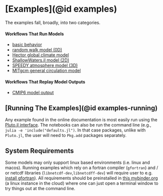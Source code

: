 # [Examples](@id examples)

The examples fall, broadly, into two categories.

#### Workflows That Run Models

- [basic behavior](defaults.html)
- [random walk model (0D)](RandomWalker.html)
- [Hector global climate model](Hector.html)
- [ShallowWaters.jl model (2D)](ShallowWaters.html)
- [SPEEDY atmosphere model (3D)](Speedy.html)
- [MITgcm general circulation model](MITgcm.html)

#### Workflows That Replay Model Outputs

- [CMIP6 model output](CMIP6.html)

## [Running The Examples](@id examples-running)

Any example found in the online documentation is most easily run using the [Pluto.jl interface](https://github.com/fonsp/Pluto.jl/wiki/🔎-Basic-Commands-in-Pluto). The notebooks can also be run the command line (e.g., `julia -e 'include("defaults.jl")`. In that case packages, unlike with `Pluto.jl`, the user will need to `Pkg.add` packages separately.

## System Requirements

Some models may only support linux based environments (i.e. linux and macos). Running examples which rely on a fortran compiler (`gfortran`) and / or netcdf libraries (`libnetcdf-dev`,`libnetcdff-dev`) will require user to e.g. [install gfortran](https://fortran-lang.org/learn/os_setup/install_gfortran)). All requirements should be preinstalled in [this mybinder.org](https://mybinder.org/v2/gh/gaelforget/ClimateModels.jl/HEAD?urlpath=lab) (a linux instance in the cloud) where one can just open a terminal window to try things out at the command line.



